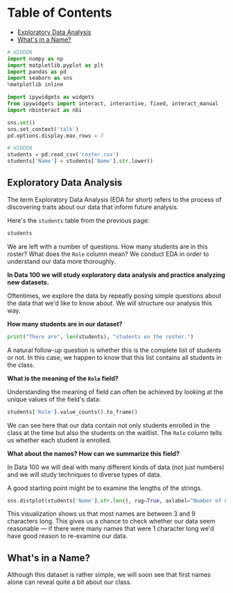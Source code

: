 
<h1>Table of Contents<span class="tocSkip"></span></h1>
<div class="toc"><ul class="toc-item"><li><span><a href="#Exploratory-Data-Analysis" data-toc-modified-id="Exploratory-Data-Analysis-1">Exploratory Data Analysis</a></span></li><li><span><a href="#What's-in-a-Name?" data-toc-modified-id="What's-in-a-Name?-2">What's in a Name?</a></span></li></ul></div>


```python
# HIDDEN
import numpy as np
import matplotlib.pyplot as plt
import pandas as pd
import seaborn as sns
%matplotlib inline

import ipywidgets as widgets
from ipywidgets import interact, interactive, fixed, interact_manual
import nbinteract as nbi

sns.set()
sns.set_context('talk')
pd.options.display.max_rows = 7
```


```python
# HIDDEN
students = pd.read_csv('roster.csv')
students['Name'] = students['Name'].str.lower()
```

## Exploratory Data Analysis

The term Exploratory Data Analysis (EDA for short) refers to the process of discovering traits about our data that inform future analysis.

Here's the `students` table from the previous page:


```python
students
```

We are left with a number of questions. How many students are in this roster? What does the `Role` column mean? We conduct EDA in order to understand our data more thoroughly.

**In Data 100 we will study exploratory data analysis and practice analyzing new datasets.**

Oftentimes, we explore the data by repeatly posing simple questions about the data that we'd like to know about. We will structure our analysis this way.

**How many students are in our dataset?**


```python
print("There are", len(students), "students on the roster.")
```

A natural follow-up question is whether this is the complete list of students or not. In this case, we happen to know that this list contains all students in the class.

**What is the meaning of the `Role` field?**

Understanding the meaning of field can often be achieved by looking at the unique values of the field's data:


```python
students['Role'].value_counts().to_frame()
```

We can see here that our data contain not only students enrolled in the class at the time but also the students on the waitlist. The `Role` column tells us whether each student is enrolled.

**What about the names?  How can we summarize this field?**

In Data 100 we will deal with many different kinds of data (not just numbers) and we will study techniques to diverse types of data.

A good starting point might be to examine the lengths of the strings.


```python
sns.distplot(students['Name'].str.len(), rug=True, axlabel="Number of Characters")
```

This visualization shows us that most names are between 3 and 9 characters long. This gives us a chance to check whether our data seem reasonable — if there were many names that were 1 character long we'd have good reason to re-examine our data.

## What's in a Name?

Although this dataset is rather simple, we will soon see that first names alone can reveal quite a bit about our class.
